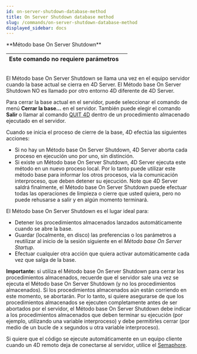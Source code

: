 ```yaml
---
id: on-server-shutdown-database-method
title: On Server Shutdown database method
slug: /commands/on-server-shutdown-database-method
displayed_sidebar: docs
---
```


<!--REF #_command_.Metodo base On Server Shutdown.Syntax-->**Método base On Server Shutdown**<!-- END REF-->
<!--REF #_command_.Metodo base On Server Shutdown.Params-->
| Este comando no requiere parámetros |  |
| --- | --- |

<!-- END REF-->

## 

<!--REF #_command_.Metodo base On Server Shutdown.Summary-->El Método base On Server Shutdown se llama una vez en el equipo servidor cuando la base actual se cierra en 4D Server.<!-- END REF--> El Método base On Server Shutdown NO es llamado por otro entorno 4D diferente de 4D Server.

Para cerrar la base actual en el servidor, puede seleccionar el comando de menú **Cerrar la base...** en el servidor. También puede elegir el comando **Salir** o llamar al comando [QUIT 4D](quit-4d.md) dentro de un procedimiento almacenado ejecutado en el servidor.

Cuando se inicia el proceso de cierre de la base, 4D efectúa las siguientes acciones:

* Si no hay un Método base On Server Shutdown, 4D Server aborta cada proceso en ejecución uno por uno, sin distinción.
* Si existe un Método base On Server Shutdown, 4D Server ejecuta este método en un nuevo proceso local. Por lo tanto puede utilizar este método base para informar los otros procesos, vía la comunicación interproceso, que deben detener su ejecución. Note que 4D Server saldrá finalmente, el Método base On Server Shutdown puede efectuar todas las operaciones de limpieza o cierre que usted quiera, pero no puede rehusarse a salir y en algún momento terminará.

El Método base On Server Shutdown es el lugar ideal para:

* Detener los procedimientos almacenados lanzados automáticamente cuando se abre la base.
* Guardar (localmente, en disco) las preferencias o los parámetros a reutilizar al inicio de la sesión siguiente en el *Método base On Server Startup*.
* Efectuar cualquier otra acción que quiera activar automáticamente cada vez que salga de la base.

**Importante:** si utiliza el Método base On Server Shutdown para cerrar los procedimientos almacenados, recuerde que el servidor sale una vez se ejecuta el Método base On Server Shutdown (y no los procedimientos almacenados). Si los procedimientos almacenados aún están corriendo en este momento, se abortarán. Por lo tanto, si quiere asegurarse de que los procedimientos almacenados se ejecuten completamente antes de ser abortados por el servidor, el Método base On Server Shutdown debe indicar a los procedimientos almacenados que deben terminar su ejecución (por ejemplo, utilizando una variable interproceso) y debe permitirles cerrar (por medio de un bucle de x segundos u otra variable interproceso).

Si quiere que el código se ejecute automáticamente en un equipo cliente cuando un 4D remoto deja de conectarse al servidor, utilice el [Semaphore](semaphore.md).
